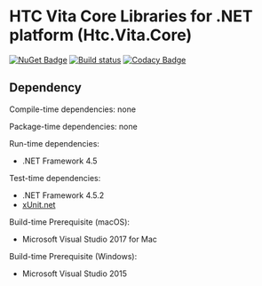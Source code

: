 # HTC Vita Core Libraries for .NET platform (Htc.Vita.Core)

[![NuGet Badge](https://buildstats.info/nuget/Htc.Vita.Core)](https://www.nuget.org/packages/Htc.Vita.Core/) [![Build status](https://ci.appveyor.com/api/projects/status/sqj5n0sk42l861w5/branch/master?svg=true)](https://ci.appveyor.com/project/kenelin/vita-core-csharp/branch/master) [![Codacy Badge](https://api.codacy.com/project/badge/Grade/f2efe3e2f2ed4241a7b9618958bcb64c)](https://www.codacy.com/app/ViveportSoftware/vita_core_csharp?utm_source=github.com&amp;utm_medium=referral&amp;utm_content=ViveportSoftware/vita_core_csharp&amp;utm_campaign=Badge_Grade)

## Dependency

Compile-time dependencies: none

Package-time dependencies: none

Run-time dependencies:

* .NET Framework 4.5

Test-time dependencies:

* .NET Framework 4.5.2
* [xUnit.net](https://xunit.github.io/)

Build-time Prerequisite (macOS):

* Microsoft Visual Studio 2017 for Mac

Build-time Prerequisite (Windows):

* Microsoft Visual Studio 2015
